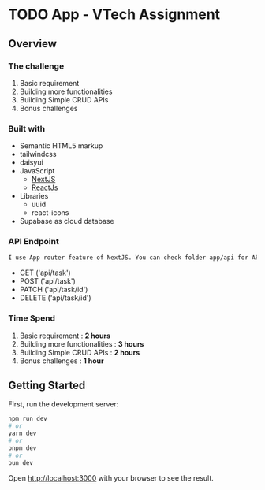 # TODO App - VTech Assignment

## Overview

### The challenge

1. Basic requirement
2. Building more functionalities
3. Building Simple CRUD APIs
4. Bonus challenges


### Built with

- Semantic HTML5 markup
- tailwindcss
- daisyui
- JavaScript
  - [NextJS](https://nextjs.org/) 
  - [ReactJs](https://react.dev/) 
- Libraries
  - uuid
  - react-icons
- Supabase as cloud database

### API Endpoint

```bash
I use App router feature of NextJS. You can check folder app/api for API endpoint
```

- GET ('api/task')
- POST ('api/task')
- PATCH ('api/task/id')
- DELETE ('api/task/id')

### Time Spend

1. Basic requirement : **2 hours**
2. Building more functionalities : **3 hours**
3. Building Simple CRUD APIs : **2 hours**
4. Bonus challenges : **1 hour**

## Getting Started

First, run the development server:

```bash
npm run dev
# or
yarn dev
# or
pnpm dev
# or
bun dev
```

Open [http://localhost:3000](http://localhost:3000) with your browser to see the result.


